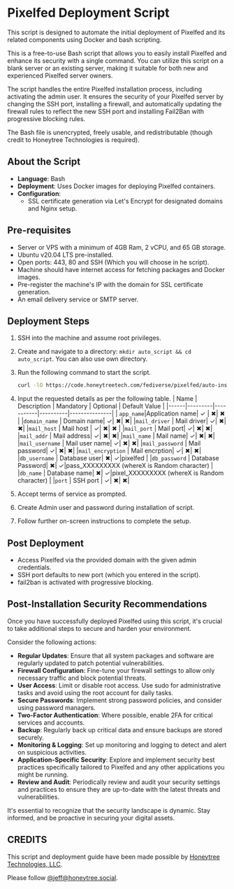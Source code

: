 # Pixelfed Deployment Script

This script is designed to automate the initial deployment of Pixelfed and its related components using Docker and bash scripting.

This is a free-to-use Bash script that allows you to easily install Pixelfed and enhance its security with a single command. You can utilize this script on a blank server or an existing server, making it suitable for both new and experienced Pixelfed server owners.

The script handles the entire Pixelfed installation process, including activating the admin user. It ensures the security of your Pixelfed server by changing the SSH port, installing a firewall, and automatically updating the firewall rules to reflect the new SSH port and installing Fail2Ban with progressive blocking rules.

The Bash file is unencrypted, freely usable, and redistributable (though credit to Honeytree Technologies is required).



## About the Script

- **Language**: Bash
- **Deployment**: Uses Docker images for deploying Pixelfed containers.
- **Configuration**:
  - SSL certificate generation via Let's Encrypt for designated domains and Nginx setup.

## Pre-requisites

- Server or VPS with a minimum of 4GB Ram, 2 vCPU, and 65 GB storage.
- Ubuntu v20.04 LTS pre-installed.
- Open ports:  443, 80 and SSH (Which you will choose in he script).
- Machine should have internet access for fetching packages and Docker images.
- Pre-register the machine's IP with the domain for SSL certificate generation.
- An email delivery service or SMTP server.

## Deployment Steps

1. SSH into the machine and assume root privileges.
2. Create and navigate to a directory: `mkdir auto_script && cd auto_script`.
    You can also use own directory.
3. Run the following command to start the script.
    ```bash
    curl -lO https://code.honeytreetech.com/fediverse/pixelfed/auto-installer/auto_script.sh && sudo chmod +x auto_script.sh && ./auto_script.sh
    ```
4. Input the requested details as per the following table.
    | Name | Description | Mandatory | Optional | Default Value | 
    |------|---------|-----------|----------|---------------|
    | `app_name`|Application name| &checkmark; | &#10006;| &#10006; | 
    |`domain_name` | Domain name| &checkmark;| &#10006;| &#10006;|
    |`mail_driver` | Mail driver| &checkmark;| &#10006;| &#10006;|
    |`mail_host` | Mail host | &checkmark;|  &#10006;| &#10006; | 
    |`mail_port` | Mail port| &checkmark;| &#10006;| &#10006;|
    |`mail_addr` | Mail address| &checkmark;| &#10006;| &#10006;|
    |`mail_name` | Mail name| &checkmark;| &#10006;| &#10006;|
    |`mail_username` | Mail user name| &checkmark;| &#10006;| &#10006;|
    |`mail_password` | Mail password| &checkmark;| &#10006;| &#10006;|
    |`mail_encryption` | Mail encrption| &checkmark;| &#10006;| &#10006;|
    |`db_username` | Database user| &#10006;| &checkmark;|pixelfed |
    |`db_password` | Database Password| &#10006;| &checkmark;|pass_XXXXXXXXX (whereX is Random character) |
    |`db_name` | Database name| &#10006;| &checkmark;|pixel_XXXXXXXXX (whereX is Random character) |
    |`port` | SSH port | &checkmark;| &#10006;| &#10006;|

                                
5. Accept terms of service as prompted.
6. Create Admin user and password during installation of script.
7. Follow further on-screen instructions to complete the setup.

## Post Deployment

- Access Pixelfed via the provided domain with the given admin credentials.
- SSH port defaults to new port (which you entered in the script).
- fail2ban is activated with progressive blocking.

## Post-Installation Security Recommendations

Once you have successfully deployed Pixelfed using this script, it's crucial to take additional steps to secure and harden your environment. 

Consider the following actions:

- **Regular Updates**: Ensure that all system packages and software are regularly updated to patch potential vulnerabilities.
- **Firewall Configuration**: Fine-tune your firewall settings to allow only necessary traffic and block potential threats.
- **User Access**: Limit or disable root access. Use sudo for administrative tasks and avoid using the root account for daily tasks.
- **Secure Passwords**: Implement strong password policies, and consider using password managers.
- **Two-Factor Authentication**: Where possible, enable 2FA for critical services and accounts.
- **Backup**: Regularly back up critical data and ensure backups are stored securely.
- **Monitoring & Logging**: Set up monitoring and logging to detect and alert on suspicious activities.
- **Application-Specific Security**: Explore and implement security best practices specifically tailored to Pixelfed and any other applications you might be running.
- **Review and Audit**: Periodically review and audit your security settings and practices to ensure they are up-to-date with the latest threats and vulnerabilities.

It's essential to recognize that the security landscape is dynamic. Stay informed, and be proactive in securing your digital assets.




## CREDITS

This script and deployment guide have been made possible by [Honeytree Technologies, LLC](https://honeytreetech.com).

Please follow [@jeff@honeytree.social](https://honeytree.social/@jeff).